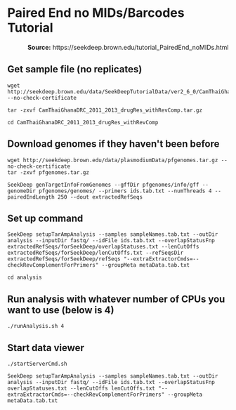 # Paired End no MIDs/Barcodes Tutorial
<p align="right"><b>Source:</b> https://seekdeep.brown.edu/tutorial_PairedEnd_noMIDs.html</p>

## Get sample file (no replicates)
```
wget http://seekdeep.brown.edu/data/SeekDeepTutorialData/ver2_6_0/CamThaiGhanaDRC_2011_2013_drugRes_withRevComp.tar.gz --no-check-certificate 

tar -zxvf CamThaiGhanaDRC_2011_2013_drugRes_withRevComp.tar.gz

cd CamThaiGhanaDRC_2011_2013_drugRes_withRevComp
```

## Download genomes if they haven't been before
```
wget http://seekdeep.brown.edu/data/plasmodiumData/pfgenomes.tar.gz --no-check-certificate 
tar -zxvf pfgenomes.tar.gz

SeekDeep genTargetInfoFromGenomes --gffDir pfgenomes/info/gff --genomeDir pfgenomes/genomes/ --primers ids.tab.txt --numThreads 4 --pairedEndLength 250 --dout extractedRefSeqs
```

## Set up command
```
SeekDeep setupTarAmpAnalysis --samples sampleNames.tab.txt --outDir analysis --inputDir fastq/ --idFile ids.tab.txt --overlapStatusFnp extractedRefSeqs/forSeekDeep/overlapStatuses.txt --lenCutOffs extractedRefSeqs/forSeekDeep/lenCutOffs.txt --refSeqsDir extractedRefSeqs/forSeekDeep/refSeqs "--extraExtractorCmds=--checkRevComplementForPrimers" --groupMeta metaData.tab.txt

cd analysis
```

## Run analysis with whatever number of CPUs you want to use (below is 4)
```
./runAnalysis.sh 4
```

## Start data viewer
```
./startServerCmd.sh 

SeekDeep setupTarAmpAnalysis --samples sampleNames.tab.txt --outDir analysis --inputDir fastq/ --idFile ids.tab.txt --overlapStatusFnp overlapStatuses.txt --lenCutOffs lenCutOffs.txt "--extraExtractorCmds=--checkRevComplementForPrimers" --groupMeta metaData.tab.txt
```
